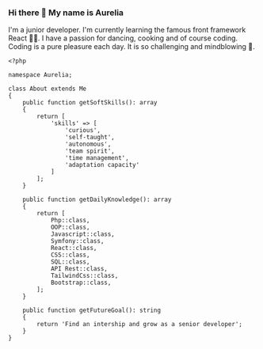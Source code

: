 ### Hi there 👋 My name is Aurelia

I'm a junior developer. I'm currently learning the famous front framework React 👩‍💻. I have a passion for dancing, cooking and of course coding.
Coding is a pure pleasure each day. It is so challenging and mindblowing 🤯.

```
<?php

namespace Aurelia;

class About extends Me
{
    public function getSoftSkills(): array
    {
        return [
            'skills' => [
                'curious',
                'self-taught',
                'autonomous',
                'team spirit',
                'time management',
                'adaptation capacity'      
            ]
        ];
    }

    public function getDailyKnowledge(): array
    {
        return [
            Php::class,
            OOP::class,
            Javascript::class,
            Symfony::class,
            React::class,
            CSS::class,
            SQL::class,
            API Rest::class,
            TailwindCss::class,
            Bootstrap::class,
        ];
    }

    public function getFutureGoal(): string
    {
        return 'Find an intership and grow as a senior developer';
    }
}
```
